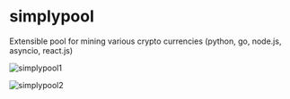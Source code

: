 # simplypool
Extensible pool for mining various crypto currencies (python, go, node.js, asyncio, react.js)


![simplypool1](https://user-images.githubusercontent.com/1088715/100876618-4d422100-34b0-11eb-8b1a-c6396ffd794f.jpg)


![simplypool2](https://user-images.githubusercontent.com/1088715/100876624-4fa47b00-34b0-11eb-897b-36c2dcccde78.jpg)
